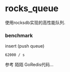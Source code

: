 # rocks_queue

使用rocksdb实现的高性能队列.

### benchmark

insert (push queue)

```
62000 / s
```

参考 陌陌 GoRedis代码...
